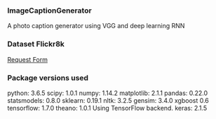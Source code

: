 ### ImageCaptionGenerator
A photo caption generator using VGG and deep learning RNN

### Dataset Flickr8k
[Request Form](https://forms.illinois.edu/sec/1713398)

### Package versions used
python: 3.6.5
scipy: 1.0.1
numpy: 1.14.2
matplotlib: 2.1.1
pandas: 0.22.0
statsmodels: 0.8.0
sklearn: 0.19.1
nltk: 3.2.5
gensim: 3.4.0
xgboost 0.6
tensorflow: 1.7.0
theano: 1.0.1
Using TensorFlow backend.
keras: 2.1.5